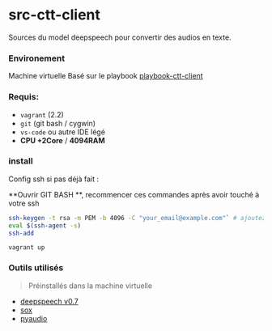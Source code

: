 # src-ctt-client

Sources du model deepspeech pour convertir des audios en texte.

### Environement
Machine virtuelle Basé sur le playbook [playbook-ctt-client](https://github.com/g4-dev/playbook-ctt-client)

### Requis:

- `vagrant` (2.2)
- `git` (git bash / cygwin)
- `vs-code` ou autre IDE légé
- **CPU +2Core** / **4094RAM**

### install

Config ssh si pas déjà fait :

**Ouvrir GIT BASH **, recommencer ces commandes après avoir touché à votre ssh

```sh
ssh-keygen -t rsa -m PEM -b 4096 -C "your_email@example.com"` # ajoutez sur github
eval $(ssh-agent -s)
ssh-add
```

`vagrant up`

### Outils utilisés

> Préinstallés dans la machine virtuelle
- [deepspeech v0.7](https://deepspeech.readthedocs.io/en/v0.7.1/USING.html)
- [sox]()
- [pyaudio]()
